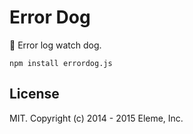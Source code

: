Error Dog
=========

:dog: Error log watch dog.

    npm install errordog.js

License
-------

MIT. Copyright (c) 2014 - 2015 Eleme, Inc.
